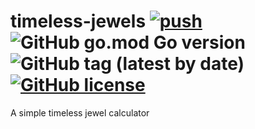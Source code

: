 # timeless-jewels [![push](https://github.com/Vilsol/timeless-jewels/actions/workflows/push.yml/badge.svg)](https://github.com/Vilsol/timeless-jewels/actions/workflows/push.yaml) ![GitHub go.mod Go version](https://img.shields.io/github/go-mod/go-version/vilsol/timeless-jewels) ![GitHub tag (latest by date)](https://img.shields.io/github/v/tag/vilsol/timeless-jewels) [![GitHub license](https://img.shields.io/github/license/Vilsol/timeless-jewels)](https://github.com/Vilsol/timeless-jewels/blob/master/LICENSE)

A simple timeless jewel calculator